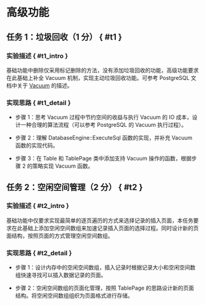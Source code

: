 # 高级功能

## 任务 1：垃圾回收（1 分） { #t1 }

### 实验描述 { #t1_intro }

基础功能中删除仅采用标记删除的方法，没有添加垃圾回收的功能，高级功能要求在此基础上补全 Vacuum 机制，实现主动垃圾回收功能。可参考 PostgreSQL 文档中关于 [Vacuum](https://www.postgresql.org/docs/current/routine-vacuuming.html) 的描述。

### 实现思路 { #t1_detail }

-   步骤 1：思考 Vacuum 过程中节约空间的收益与执行 Vacuum 的 IO 成本，设计一种合理的算法流程（可以参考 PostgreSQL 的 Vacuum 执行过程）。

-   步骤 2：理解 DatabaseEngine::ExecuteSql 函数的实现，并补充 Vacuum 函数的实现代码。

-   步骤 3：在 Table 和 TablePage 类中添加支持 Vacuum 操作的函数，根据步骤 2 的策略实现 Vacuum 函数。

## 任务 2：空闲空间管理（2 分） { #t2 }

### 实验描述 { #t2_intro }

基础功能中仅要求实现最简单的逐页遍历的方式来选择记录的插入页面，本任务要求在此基础上添加空闲空间数组来加速记录插入页面的选择过程。同时设计新的页面结构，按照页面的方式管理空闲空间数组。

### 实现思路 { #t2_detail }

-   步骤 1：设计内存中的空闲空间数组，插入记录时根据记录大小和空闲空间数组快速寻找可以插入数据记录的页面。

-   步骤 2：空闲空间数组的页面化管理，按照 TablePage 的思路设计新的页面结构。将空闲空间数组组织为页面格式进行存储。
